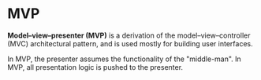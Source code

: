 # MVP

**Model–view–presenter (MVP)** is a derivation of the model–view–controller (MVC) architectural pattern, and is used mostly for building user interfaces. 

In MVP, the presenter assumes the functionality of the "middle-man". In MVP, all presentation logic is pushed to the presenter.
